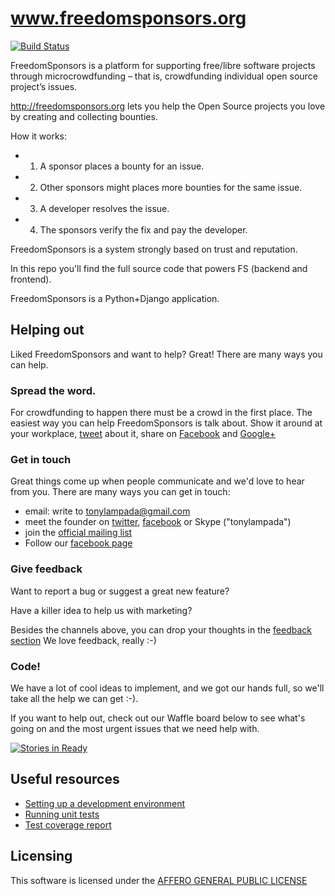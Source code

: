 www.freedomsponsors.org 
=======================

[![Build Status](https://secure.travis-ci.org/freedomsponsors/www.freedomsponsors.org.png)](http://travis-ci.org/freedomsponsors/www.freedomsponsors.org)

FreedomSponsors is a platform for supporting free/libre software projects through microcrowdfunding – that is, crowdfunding individual open source project’s issues.

http://freedomsponsors.org lets you help the Open Source projects you love by creating and collecting bounties.

How it works:

* 1) A sponsor places a bounty for an issue.
* 2) Other sponsors might places more bounties for the same issue.
* 3) A developer resolves the issue.
* 4) The sponsors verify the fix and pay the developer.

FreedomSponsors is a system strongly based on trust and reputation.

In this repo you'll find the full source code that powers FS (backend and frontend).

FreedomSponsors is a Python+Django application.

## Helping out

Liked FreedomSponsors and want to help? Great! There are many ways you can help.

### Spread the word.

For crowdfunding to happen there must be a crowd in the first place.
The easiest way you can help FreedomSponsors is talk about. Show it around at your workplace, 
[tweet](https://twitter.com/intent/tweet?url=http://www.freedomsponsors.org&text=Check%20this%20out!%20%23FreedomSponsors%20-%20crowdfunding%20Free%20Software,%20one%20issue%20at%20a%20time.) about it, share on [Facebook](https://www.facebook.com/sharer/sharer.php?u=http%3A%2F%2Fwww.freedomsponsors.org) and [Google+](https://plus.google.com/share?url=http%3A%2F%2Fwww.freedomsponsors.org)

### Get in touch

Great things come up when people communicate and we'd love to hear from you. 
There are many ways you can get in touch:
- email: write to tonylampada@gmail.com
- meet the founder on [twitter](twitter.com/tonylampada), [facebook](https://www.facebook.com/tonylampada) or Skype ("tonylampada")
- join the [official mailing list](https://groups.google.com/forum/?hl=en#!forum/freedomsponsors)
- Follow our [facebook page](https://www.facebook.com/freedomsponsors)

### Give feedback

Want to report a bug or suggest a great new feature?

Have a killer idea to help us with marketing?

Besides the channels above, you can drop your thoughts in the [feedback section](http://www.freedomsponsors.org/core/feedback)
We love feedback, really :-)

### Code!

We have a lot of cool ideas to implement, and we got our hands full, so we'll take all the help we can get :-).

If you want to help out, check out our Waffle board below to see what's going on and the most urgent issues that we need help with. 

[![Stories in Ready](https://badge.waffle.io/freedomsponsors/www.freedomsponsors.org.png)](http://waffle.io/freedomsponsors/www.freedomsponsors.org)

## Useful resources

* [Setting up a development environment](http://github.com/freedomsponsors/www.freedomsponsors.org/blob/master/doc/setup.md)
* [Running unit tests](http://github.com/freedomsponsors/www.freedomsponsors.org/blob/master/doc/testing.md)
* [Test coverage report](http://freedomsponsors.github.com/www.freedomsponsors.org/coverage_html_report/)

## Licensing

This software is licensed under the [AFFERO GENERAL PUBLIC LICENSE](http://www.gnu.org/licenses/agpl-3.0.html)
